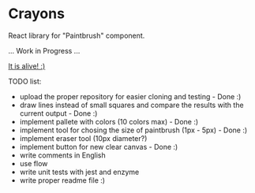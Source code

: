 # Crayons

React library for "Paintbrush" component.

... Work in Progress ...

[It is alive! :)](http://krajkar-tests.surge.sh/)

TODO list:
- upload the proper repository for easier cloning and testing - Done :)
- draw lines instead of small squares and compare the results with the current output - Done :)
- implement pallete with colors (10 colors max) - Done :)
- implement tool for chosing the size of paintbrush (1px - 5px) - Done :)
- implement eraser tool (10px diameter?)
- implement button for new clear canvas - Done :)
- write comments in English
- use flow
- write unit tests with jest and enzyme 
- write proper readme file :)

